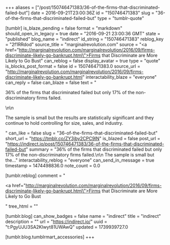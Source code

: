 +++
aliases = ["/post/150746471383/36-of-the-firms-that-discriminated-failed-but"]
date = 2016-09-21T23:00:36Z
id = "150746471383"
slug = "36-of-the-firms-that-discriminated-failed-but"
type = "tumblr-quote"

[tumblr]
is_blaze_pending = false
format = "markdown"
should_open_in_legacy = true
date = "2016-09-21 23:00:36 GMT"
state = "published"
blog_name = "indirect"
id_string = "150746471383"
reblog_key = "2f1RRdod"
source_title = "marginalrevolution.com"
source = "<a href=\"http://marginalrevolution.com/marginalrevolution/2016/09/firms-discriminate-likely-go-bankrupt.html\">Firms that Discriminate are More Likely to Go Bust</a>"
can_reblog = false
display_avatar = true
type = "quote"
is_blocks_post_format = false
id = 150746471383.0
source_url = "http://marginalrevolution.com/marginalrevolution/2016/09/firms-discriminate-likely-go-bankrupt.html"
interactability_blaze = "everyone"
can_reply = false
can_blaze = false
text = "<p>36% of the firms that discriminated failed but only 17% of the non-discriminatory firms failed.</p>\n\n<p>The sample is small but the results are statistically significant and they continue to hold controlling for size, sales, and industry.</p>"
can_like = false
slug = "36-of-the-firms-that-discriminated-failed-but"
short_url = "https://tmblr.co/ZY3jby2CPC9lN"
is_blazed = false
post_url = "https://indirect.io/post/150746471383/36-of-the-firms-that-discriminated-failed-but"
summary = "36% of the firms that discriminated failed but only 17% of the non-discriminatory firms failed.\n\n The sample is small but the..."
interactability_reblog = "everyone"
can_send_in_message = true
timestamp = 1474498836.0
note_count = 0.0

[tumblr.reblog]
comment = "<p><a href=\"http://marginalrevolution.com/marginalrevolution/2016/09/firms-discriminate-likely-go-bankrupt.html\">Firms that Discriminate are More Likely to Go Bust</a></p>"
tree_html = ""

[tumblr.blog]
can_show_badges = false
name = "indirect"
title = "indirect"
description = ""
url = "https://indirect.io/"
uuid = "t:PgyUJU3SA2Klwyt81UWAwQ"
updated = 1739939727.0

[tumblr.blog.tumblrmart_accessories]
+++
